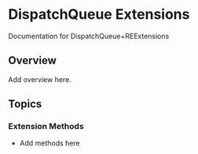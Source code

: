 # DispatchQueue Extensions

Documentation for DispatchQueue+REExtensions

## Overview

Add overview here.

## Topics

### Extension Methods

- Add methods here